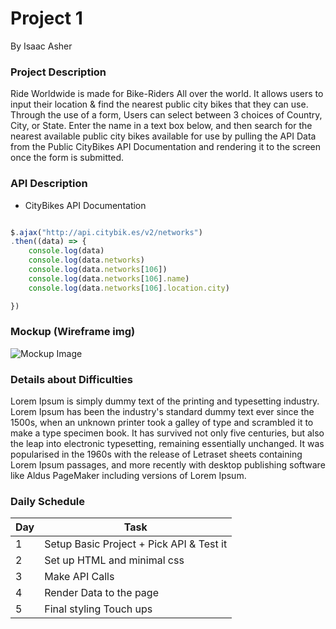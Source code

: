 # Project 1
By Isaac Asher

### Project Description

Ride Worldwide is made for Bike-Riders All over the world. It allows users to input their location & find the nearest public city bikes that they can use. Through the use of a form, Users can select between 3 choices of Country, City, or State. Enter the name in a text box below, and then search for the nearest available public city bikes available for use by pulling the API Data from the Public CityBikes API Documentation and rendering it to the screen once the form is submitted.

### API Description

- CityBikes API Documentation

```js

$.ajax("http://api.citybik.es/v2/networks")
.then((data) => {
    console.log(data)
    console.log(data.networks)
    console.log(data.networks[106])
    console.log(data.networks[106].name)
    console.log(data.networks[106].location.city)

})

```

### Mockup (Wireframe img)

![Mockup Image](https://i.imgur.com/Rf48txF.jpg)

### Details about Difficulties

Lorem Ipsum is simply dummy text of the printing and typesetting industry. Lorem Ipsum has been the industry's standard dummy text ever since the 1500s, when an unknown printer took a galley of type and scrambled it to make a type specimen book. It has survived not only five centuries, but also the leap into electronic typesetting, remaining essentially unchanged. It was popularised in the 1960s with the release of Letraset sheets containing Lorem Ipsum passages, and more recently with desktop publishing software like Aldus PageMaker including versions of Lorem Ipsum.

### Daily Schedule

| Day | Task |   
|-----|------|
| 1 | Setup Basic Project + Pick API & Test it | 
| 2 | Set up HTML and minimal css |
| 3 | Make API Calls |   
| 4 | Render Data to the page |     
| 5 | Final styling Touch ups | 



